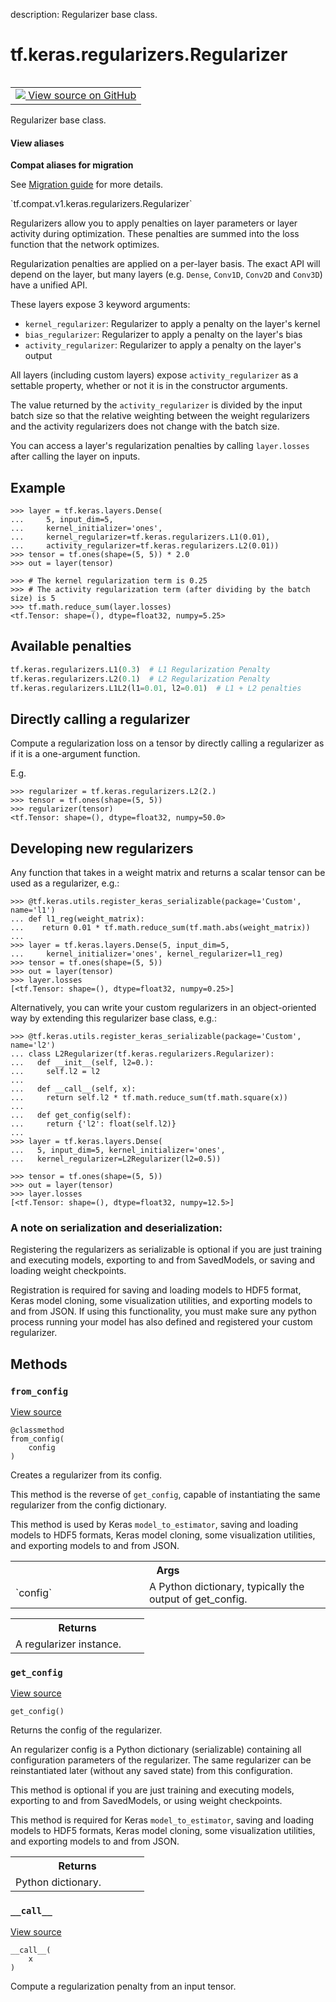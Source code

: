 description: Regularizer base class.

<div itemscope itemtype="http://developers.google.com/ReferenceObject">
<meta itemprop="name" content="tf.keras.regularizers.Regularizer" />
<meta itemprop="path" content="Stable" />
<meta itemprop="property" content="__call__"/>
<meta itemprop="property" content="from_config"/>
<meta itemprop="property" content="get_config"/>
</div>

# tf.keras.regularizers.Regularizer

<!-- Insert buttons and diff -->

<table class="tfo-notebook-buttons tfo-api nocontent" align="left">
<td>
  <a target="_blank" href="https://github.com/keras-team/keras/tree/v2.9.0/keras/regularizers.py#L46-L203">
    <img src="https://www.tensorflow.org/images/GitHub-Mark-32px.png" />
    View source on GitHub
  </a>
</td>
</table>



Regularizer base class.

<section class="expandable">
  <h4 class="showalways">View aliases</h4>
  <p>
<b>Compat aliases for migration</b>
<p>See
<a href="https://www.tensorflow.org/guide/migrate">Migration guide</a> for
more details.</p>
<p>`tf.compat.v1.keras.regularizers.Regularizer`</p>
</p>
</section>

<!-- Placeholder for "Used in" -->

Regularizers allow you to apply penalties on layer parameters or layer
activity during optimization. These penalties are summed into the loss
function that the network optimizes.

Regularization penalties are applied on a per-layer basis. The exact API will
depend on the layer, but many layers (e.g. `Dense`, `Conv1D`, `Conv2D` and
`Conv3D`) have a unified API.

These layers expose 3 keyword arguments:

- `kernel_regularizer`: Regularizer to apply a penalty on the layer's kernel
- `bias_regularizer`: Regularizer to apply a penalty on the layer's bias
- `activity_regularizer`: Regularizer to apply a penalty on the layer's output

All layers (including custom layers) expose `activity_regularizer` as a
settable property, whether or not it is in the constructor arguments.

The value returned by the `activity_regularizer` is divided by the input
batch size so that the relative weighting between the weight regularizers and
the activity regularizers does not change with the batch size.

You can access a layer's regularization penalties by calling `layer.losses`
after calling the layer on inputs.

## Example

```
>>> layer = tf.keras.layers.Dense(
...     5, input_dim=5,
...     kernel_initializer='ones',
...     kernel_regularizer=tf.keras.regularizers.L1(0.01),
...     activity_regularizer=tf.keras.regularizers.L2(0.01))
>>> tensor = tf.ones(shape=(5, 5)) * 2.0
>>> out = layer(tensor)
```

```
>>> # The kernel regularization term is 0.25
>>> # The activity regularization term (after dividing by the batch size) is 5
>>> tf.math.reduce_sum(layer.losses)
<tf.Tensor: shape=(), dtype=float32, numpy=5.25>
```

## Available penalties

```python
tf.keras.regularizers.L1(0.3)  # L1 Regularization Penalty
tf.keras.regularizers.L2(0.1)  # L2 Regularization Penalty
tf.keras.regularizers.L1L2(l1=0.01, l2=0.01)  # L1 + L2 penalties
```

## Directly calling a regularizer

Compute a regularization loss on a tensor by directly calling a regularizer
as if it is a one-argument function.

E.g.
```
>>> regularizer = tf.keras.regularizers.L2(2.)
>>> tensor = tf.ones(shape=(5, 5))
>>> regularizer(tensor)
<tf.Tensor: shape=(), dtype=float32, numpy=50.0>
```


## Developing new regularizers

Any function that takes in a weight matrix and returns a scalar
tensor can be used as a regularizer, e.g.:

```
>>> @tf.keras.utils.register_keras_serializable(package='Custom', name='l1')
... def l1_reg(weight_matrix):
...    return 0.01 * tf.math.reduce_sum(tf.math.abs(weight_matrix))
...
>>> layer = tf.keras.layers.Dense(5, input_dim=5,
...     kernel_initializer='ones', kernel_regularizer=l1_reg)
>>> tensor = tf.ones(shape=(5, 5))
>>> out = layer(tensor)
>>> layer.losses
[<tf.Tensor: shape=(), dtype=float32, numpy=0.25>]
```

Alternatively, you can write your custom regularizers in an
object-oriented way by extending this regularizer base class, e.g.:

```
>>> @tf.keras.utils.register_keras_serializable(package='Custom', name='l2')
... class L2Regularizer(tf.keras.regularizers.Regularizer):
...   def __init__(self, l2=0.):  
...     self.l2 = l2
...
...   def __call__(self, x):
...     return self.l2 * tf.math.reduce_sum(tf.math.square(x))
...
...   def get_config(self):
...     return {'l2': float(self.l2)}
...
>>> layer = tf.keras.layers.Dense(
...   5, input_dim=5, kernel_initializer='ones',
...   kernel_regularizer=L2Regularizer(l2=0.5))
```

```
>>> tensor = tf.ones(shape=(5, 5))
>>> out = layer(tensor)
>>> layer.losses
[<tf.Tensor: shape=(), dtype=float32, numpy=12.5>]
```

### A note on serialization and deserialization:

Registering the regularizers as serializable is optional if you are just
training and executing models, exporting to and from SavedModels, or saving
and loading weight checkpoints.

Registration is required for saving and
loading models to HDF5 format, Keras model cloning, some visualization
utilities, and exporting models to and from JSON. If using this functionality,
you must make sure any python process running your model has also defined
and registered your custom regularizer.

## Methods

<h3 id="from_config"><code>from_config</code></h3>

<a target="_blank" class="external" href="https://github.com/keras-team/keras/tree/v2.9.0/keras/regularizers.py#L165-L183">View source</a>

<pre class="devsite-click-to-copy prettyprint lang-py tfo-signature-link">
<code>@classmethod</code>
<code>from_config(
    config
)
</code></pre>

Creates a regularizer from its config.

This method is the reverse of `get_config`,
capable of instantiating the same regularizer from the config
dictionary.

This method is used by Keras `model_to_estimator`, saving and
loading models to HDF5 formats, Keras model cloning, some visualization
utilities, and exporting models to and from JSON.

<!-- Tabular view -->
 <table class="responsive fixed orange">
<colgroup><col width="214px"><col></colgroup>
<tr><th colspan="2">Args</th></tr>

<tr>
<td>
`config`
</td>
<td>
A Python dictionary, typically the output of get_config.
</td>
</tr>
</table>



<!-- Tabular view -->
 <table class="responsive fixed orange">
<colgroup><col width="214px"><col></colgroup>
<tr><th colspan="2">Returns</th></tr>
<tr class="alt">
<td colspan="2">
A regularizer instance.
</td>
</tr>

</table>



<h3 id="get_config"><code>get_config</code></h3>

<a target="_blank" class="external" href="https://github.com/keras-team/keras/tree/v2.9.0/keras/regularizers.py#L185-L203">View source</a>

<pre class="devsite-click-to-copy prettyprint lang-py tfo-signature-link">
<code>get_config()
</code></pre>

Returns the config of the regularizer.

An regularizer config is a Python dictionary (serializable)
containing all configuration parameters of the regularizer.
The same regularizer can be reinstantiated later
(without any saved state) from this configuration.

This method is optional if you are just training and executing models,
exporting to and from SavedModels, or using weight checkpoints.

This method is required for Keras `model_to_estimator`, saving and
loading models to HDF5 formats, Keras model cloning, some visualization
utilities, and exporting models to and from JSON.

<!-- Tabular view -->
 <table class="responsive fixed orange">
<colgroup><col width="214px"><col></colgroup>
<tr><th colspan="2">Returns</th></tr>
<tr class="alt">
<td colspan="2">
Python dictionary.
</td>
</tr>

</table>



<h3 id="__call__"><code>__call__</code></h3>

<a target="_blank" class="external" href="https://github.com/keras-team/keras/tree/v2.9.0/keras/regularizers.py#L161-L163">View source</a>

<pre class="devsite-click-to-copy prettyprint lang-py tfo-signature-link">
<code>__call__(
    x
)
</code></pre>

Compute a regularization penalty from an input tensor.




